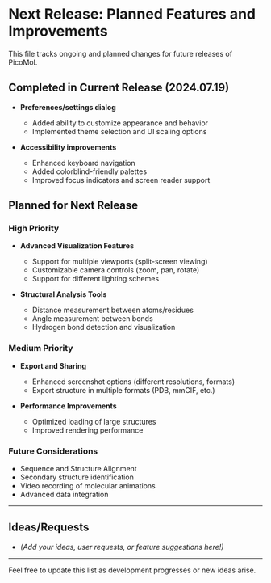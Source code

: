 # Next Release: Planned Features and Improvements

This file tracks ongoing and planned changes for future releases of PicoMol.

## Completed in Current Release (2024.07.19)

- **Preferences/settings dialog**
    - Added ability to customize appearance and behavior
    - Implemented theme selection and UI scaling options

- **Accessibility improvements**
    - Enhanced keyboard navigation
    - Added colorblind-friendly palettes
    - Improved focus indicators and screen reader support

## Planned for Next Release

### High Priority
- **Advanced Visualization Features**
    - Support for multiple viewports (split-screen viewing)
    - Customizable camera controls (zoom, pan, rotate)
    - Support for different lighting schemes

- **Structural Analysis Tools**
    - Distance measurement between atoms/residues
    - Angle measurement between bonds
    - Hydrogen bond detection and visualization

### Medium Priority
- **Export and Sharing**
    - Enhanced screenshot options (different resolutions, formats)
    - Export structure in multiple formats (PDB, mmCIF, etc.)

- **Performance Improvements**
    - Optimized loading of large structures
    - Improved rendering performance

### Future Considerations
- Sequence and Structure Alignment
- Secondary structure identification
- Video recording of molecular animations
- Advanced data integration

---

## Ideas/Requests

- _(Add your ideas, user requests, or feature suggestions here!)_

---

Feel free to update this list as development progresses or new ideas arise.
